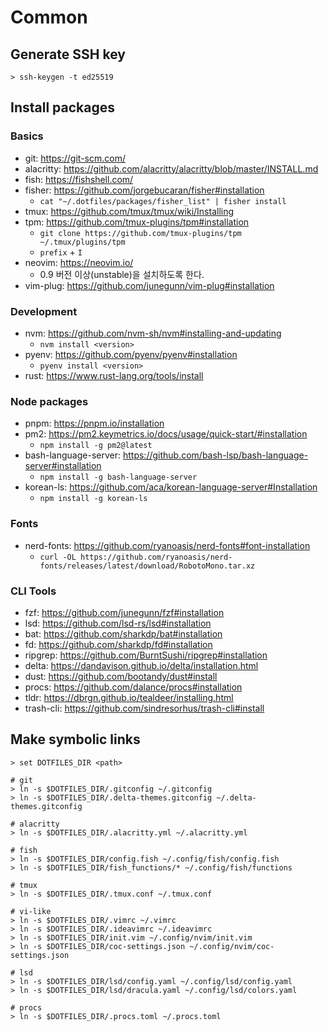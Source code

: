 # Common

## Generate SSH key

```
> ssh-keygen -t ed25519
```

## Install packages

### Basics

- git: https://git-scm.com/
- alacritty: https://github.com/alacritty/alacritty/blob/master/INSTALL.md
- fish: https://fishshell.com/
- fisher: https://github.com/jorgebucaran/fisher#installation
  - `cat "~/.dotfiles/packages/fisher_list" | fisher install`
- tmux: https://github.com/tmux/tmux/wiki/Installing
- tpm: https://github.com/tmux-plugins/tpm#installation
  - `git clone https://github.com/tmux-plugins/tpm ~/.tmux/plugins/tpm`
  - `prefix` + `I`
- neovim: https://neovim.io/
  - 0.9 버전 이상(unstable)을 설치하도록 한다.
- vim-plug: https://github.com/junegunn/vim-plug#installation

### Development

- nvm: https://github.com/nvm-sh/nvm#installing-and-updating
  - `nvm install <version>`
- pyenv: https://github.com/pyenv/pyenv#installation
  - `pyenv install <version>`
- rust: https://www.rust-lang.org/tools/install

### Node packages

- pnpm: https://pnpm.io/installation
- pm2: https://pm2.keymetrics.io/docs/usage/quick-start/#installation
  - `npm install -g pm2@latest`
- bash-language-server: https://github.com/bash-lsp/bash-language-server#installation
  - `npm install -g bash-language-server`
- korean-ls: https://github.com/aca/korean-language-server#Installation
  - `npm install -g korean-ls`

### Fonts

- nerd-fonts: https://github.com/ryanoasis/nerd-fonts#font-installation
  - `curl -OL https://github.com/ryanoasis/nerd-fonts/releases/latest/download/RobotoMono.tar.xz`

### CLI Tools

- fzf: https://github.com/junegunn/fzf#installation
- lsd: https://github.com/lsd-rs/lsd#installation
- bat: https://github.com/sharkdp/bat#installation
- fd: https://github.com/sharkdp/fd#installation
- ripgrep: https://github.com/BurntSushi/ripgrep#installation
- delta: https://dandavison.github.io/delta/installation.html
- dust: https://github.com/bootandy/dust#install
- procs: https://github.com/dalance/procs#installation
- tldr: https://dbrgn.github.io/tealdeer/installing.html
- trash-cli: https://github.com/sindresorhus/trash-cli#install

## Make symbolic links

```
> set DOTFILES_DIR <path>

# git
> ln -s $DOTFILES_DIR/.gitconfig ~/.gitconfig
> ln -s $DOTFILES_DIR/.delta-themes.gitconfig ~/.delta-themes.gitconfig

# alacritty
> ln -s $DOTFILES_DIR/.alacritty.yml ~/.alacritty.yml

# fish
> ln -s $DOTFILES_DIR/config.fish ~/.config/fish/config.fish
> ln -s $DOTFILES_DIR/fish_functions/* ~/.config/fish/functions

# tmux
> ln -s $DOTFILES_DIR/.tmux.conf ~/.tmux.conf

# vi-like
> ln -s $DOTFILES_DIR/.vimrc ~/.vimrc
> ln -s $DOTFILES_DIR/.ideavimrc ~/.ideavimrc
> ln -s $DOTFILES_DIR/init.vim ~/.config/nvim/init.vim
> ln -s $DOTFILES_DIR/coc-settings.json ~/.config/nvim/coc-settings.json

# lsd
> ln -s $DOTFILES_DIR/lsd/config.yaml ~/.config/lsd/config.yaml
> ln -s $DOTFILES_DIR/lsd/dracula.yaml ~/.config/lsd/colors.yaml

# procs
> ln -s $DOTFILES_DIR/.procs.toml ~/.procs.toml
```
